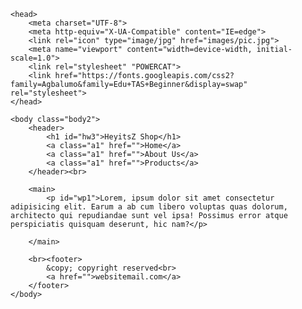 <!basic HTML>
<html>

    <head>
        <meta charset="UTF-8">
        <meta http-equiv="X-UA-Compatible" content="IE=edge">
        <link rel="icon" type="image/jpg" href="images/pic.jpg"> 
        <meta name="viewport" content="width=device-width, initial-scale=1.0">
        <link rel="stylesheet" "POWERCAT">
        <link href="https://fonts.googleapis.com/css2?family=Agbalumo&family=Edu+TAS+Beginner&display=swap" rel="stylesheet">
    </head>

    <body class="body2">
        <header>
            <h1 id="hw3">HeyitsZ Shop</h1>
            <a class="a1" href="">Home</a>
            <a class="a1" href="">About Us</a>
            <a class="a1" href="">Products</a>
        </header><br>

        <main>
            <p id="wp1">Lorem, ipsum dolor sit amet consectetur adipisicing elit. Earum a ab cum libero voluptas quas dolorum, architecto qui repudiandae sunt vel ipsa! Possimus error atque perspiciatis quisquam deserunt, hic nam?</p>

        </main>

        <br><footer>
            &copy; copyright reserved<br>
            <a href="">websitemail.com</a>
        </footer>
    </body>

    
</html>
<!--you can use shortcut to design border like border: 3px solid hsl 0,0,0,; border width\design\color-->
